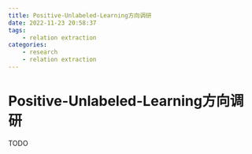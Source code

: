 ```yaml
---
title: Positive-Unlabeled-Learning方向调研
date: 2022-11-23 20:58:37
tags:
    - relation extraction
categories:
	- research
	- relation extraction
---
```


# Positive-Unlabeled-Learning方向调研

TODO
